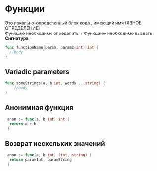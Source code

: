# Функции

Это локально-определенный блок кода , имеющий имя (ЯВНОЕ ОПРЕДЕЛЕНИЕ)  
Функцию необходимо определить + Функциию необходимо вызвать  
**Сигнатура**

```go
func functionName(param, param2 int) int {
  //body
}
```

## Variadic parameters

```go
func someStrings(a, b int, words ...string) {
    //body
}
```

## Анонимная функция

```go
 anon := func(a, b int) int {
  return a + b
 }
```

## Возврат нескольких значений

```go
 anon := func(a, b int) (int, string) {
  return paramInt, paramString
 }
```
